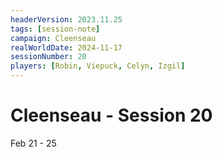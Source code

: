```yaml
---
headerVersion: 2023.11.25
tags: [session-note]
campaign: Cleenseau
realWorldDate: 2024-11-17
sessionNumber: 20
players: [Robin, Viepuck, Celyn, Izgil]
---
```

# Cleenseau - Session 20

Feb 21 - 25